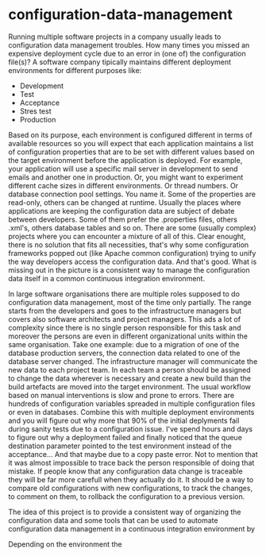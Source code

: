 configuration-data-management
=============================

Running multiple software projects in a company usually leads to configuration data management troubles. How many times you missed an expensive deployment cycle due to an error in (one of) the configuration file(s)? A software company tipically maintains different deployment environments for different purposes like:

- Development
- Test
- Acceptance
- Stres test
- Production

Based on its purpose, each environment is configured different in terms of available resources so you will expect that each application maintains a list of configuration properties that are to be set with different values based on the target environment before the application is deployed. For example, your application will use a specific mail server in development to send emails and another one in production. Or, you might want to experiment different cache sizes in different environments. Or thread numbers. Or database connection pool settings. You name it. Some of the properties are read-only, others can be changed at runtime. Usually the places where applications are keeping the configuration data are subject of debate between developers. Some of them prefer the .properties files, others .xml's, others database tables and so on. There are some (usually complex) projects where you can encounter a mixture of all of this. Clear enought, there is no solution that fits all necessities, that's why some configuration frameworks popped out (like Apache common configuration) trying to unify the way developers access the configuration data. And that's good. What is missing out in the picture is a consistent way to manage the configuration data itself in a common continuous integration environment.

In large software organisations there are multiple roles supposed to do configuration data management, most of the time only partially. The range starts from the developers and goes to the infrastructure managers but covers also software architects and project managers. This ads a lot of complexity since there is no single person responsible for this task and moreover the persons are even in different organizational units within the same organisation. Take one example: due to a migration of one of the database production servers, the connection data related to one of the database server changed. The infrastructure manager will communicate the new data to each project team. In each team a person should be assigned to change the data wherever is necessary and create a new build than the build artefacts are moved into the target environment. The usual workflow based on manual interventions is slow and prone to errors. There are hundreds of configuration variables spreaded in multiple configuration files or even in databases. Combine this with multiple deployment environments and you will figure out why more that 90% of the initial deplyments fail during sanity tests due to a configuration issue. I've spend hours and days to figure out why a deployment failed and finally noticed that the queue destination parameter pointed to the test environment instead of the acceptance... And that maybe due to a copy paste error. Not to mention that it was almost impossible to trace back the person responsible of doing that mistake. If people know that any configuration data change is traceable they will be far more carefull when they actually do it. It should be a way to compare old configurations with new configurations, to track the changes, to comment on them, to rollback the configuration to a previous version.

The idea of this project is to provide a consistent way of organizing the configuration data and some tools that can be used to automate configuration data management in a continuous integration environment by 


Depending on the environment the
